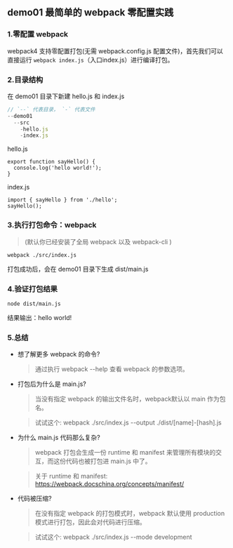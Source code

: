 ## demo01 最简单的 webpack 零配置实践

### 1.零配置 webpack
webpack4 支持零配置打包(无需 webpack.config.js 配置文件)，首先我们可以直接运行 `webpack index.js`（入口index.js）进行编译打包。
### 2.目录结构
在 demo01 目录下新建 hello.js 和 index.js

```javascript
// `--` 代表目录， `-` 代表文件
--demo01
  --src
    -hello.js
    -index.js
```

hello.js
```javacript
export function sayHello() {
  console.log('hello world!');
}
```
index.js
```javacript
import { sayHello } from './hello';
sayHello();
```
### 3.执行打包命令：webpack

>(默认你已经安装了全局 webpack 以及 webpack-cli )

```javacript
webpack ./src/index.js
```
打包成功后，会在 demo01 目录下生成 dist/main.js
### 4.验证打包结果

```javacript
node dist/main.js
```
结果输出：hello world!


### 5.总结

* 想了解更多 webpack 的命令?

  >通过执行 webpack --help 查看 webpack 的参数选项。

* 打包后为什么是 main.js?

  >当没有指定 webpack 的输出文件名时，webpack默认以 main 作为包名。

  >试试这个: webpack ./src/index.js --output ./dist/[name]-[hash].js

* 为什么 main.js 代码那么复杂?

  >webpack 打包会生成一份 runtime 和 manifest 来管理所有模块的交互，而这份代码也被打包进 main.js 中了。

  >关于 runtime 和 manifest: https://webpack.docschina.org/concepts/manifest/

* 代码被压缩?

  >在没有指定 webpack 的打包模式时，webpack 默认使用 production 模式进行打包，因此会对代码进行压缩。
  
  >试试这个: webpack ./src/index.js --mode development